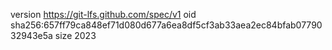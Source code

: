 version https://git-lfs.github.com/spec/v1
oid sha256:657ff79ca848ef71d080d677a6ea8df5cf3ab33aea2ec84bfab0779032943e5a
size 2023

